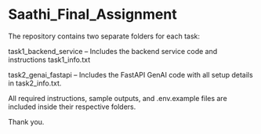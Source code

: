 # Saathi_Final_Assignment

The repository contains two separate folders for each task:

task1_backend_service – Includes the backend service code and instructions task1_info.txt

task2_genai_fastapi – Includes the FastAPI GenAI code with all setup details in task2_info.txt.

All required instructions, sample outputs, and .env.example files are included inside their respective folders.

Thank you.
